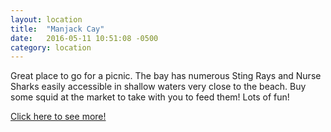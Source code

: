```yaml
---
layout: location
title:  "Manjack Cay"
date:   2016-05-11 10:51:08 -0500
category: location
---
```

Great place to go for a picnic. The bay has numerous Sting Rays and Nurse Sharks easily accessible in shallow waters very close to the beach. Buy some squid at the market to take with you to feed them! Lots of fun!

[Click here to see more!][manjack-cay]


[manjack-cay]: http://www.abacoescape.com/AbacoVideos/GTC2015.html

